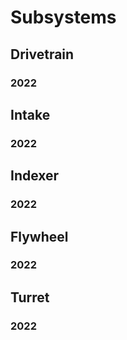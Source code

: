 # Subsystems

## Drivetrain

### 2022

## Intake

### 2022

## Indexer

### 2022

## Flywheel

### 2022

## Turret

### 2022
